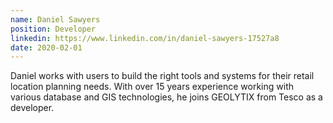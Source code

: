```yaml
---
name: Daniel Sawyers
position: Developer
linkedin: https://www.linkedin.com/in/daniel-sawyers-17527a8
date: 2020-02-01
---
```


Daniel works with users to build the right tools and systems for their retail location planning needs. With over 15 years experience working with various database and GIS technologies, he joins GEOLYTIX from Tesco as a developer.
